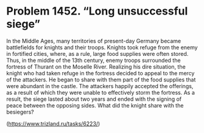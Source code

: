 # Problem 1452. “Long unsuccessful siege”

In the Middle Ages, many territories of present-day Germany became battlefields for knights and their troops. Knights took refuge from the enemy in fortified cities, where, as a rule, large food supplies were often stored. Thus, in the middle of the 13th century, enemy troops surrounded the fortress of Thurant on the Moselle River. Realizing his dire situation, the knight who had taken refuge in the fortress decided to appeal to the mercy of the attackers. He began to share with them part of the food supplies that were abundant in the castle. The attackers happily accepted the offerings, as a result of which they were unable to effectively storm the fortress. As a result, the siege lasted about two years and ended with the signing of peace between the opposing sides. What did the knight share with the besiegers?

(https://www.trizland.ru/tasks/6223/)
